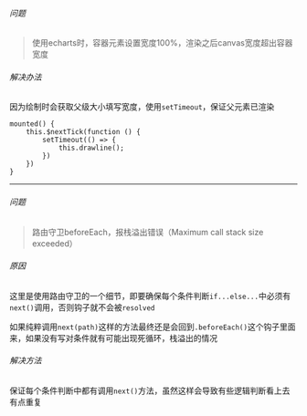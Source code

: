 ###### 问题

> 使用echarts时，容器元素设置宽度100%，渲染之后canvas宽度超出容器宽度

###### 解决办法

因为绘制时会获取父级大小填写宽度，使用`setTimeout`，保证父元素已渲染

```
mounted() {
	this.$nextTick(function () {
		setTimeout(() => {
			this.drawline();
		})
	})
}
```



---

###### 问题

> 路由守卫beforeEach，报栈溢出错误（Maximum call stack size exceeded）

###### 原因

这里是使用路由守卫的一个细节，即要确保每个条件判断`if...else...`中必须有`next()`调用，否则钩子就不会被`resolved`

如果纯粹调用`next(path)`这样的方法最终还是会回到`.beforeEach()`这个钩子里面来，如果没有写对条件就有可能出现死循环，栈溢出的情况

###### 解决方法

保证每个条件判断中都有调用`next()`方法，虽然这样会导致有些逻辑判断看上去有点重复